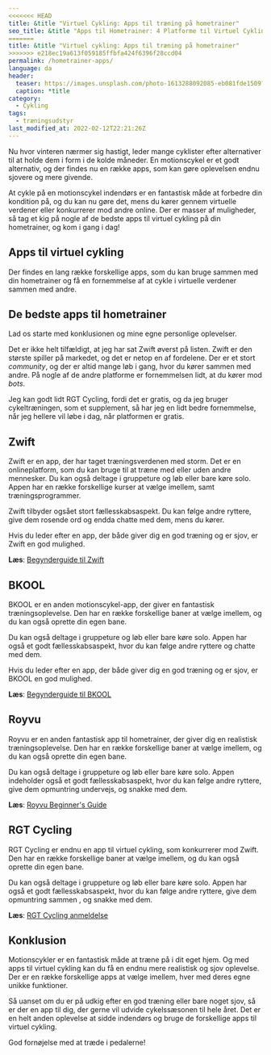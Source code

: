 ```yaml
---
<<<<<<< HEAD
title: &title "Virtuel Cykling: Apps til træning på hometrainer"
seo_title: &title "Apps til Hometrainer: 4 Platforme til Virtuel Cykling"
=======
title: &title "Virtuel cykling: Apps til træning på hometrainer"
>>>>>>> e218ec19a613f059185ffbfa424f6396f28ccd04
permalink: /hometrainer-apps/
language: da
header:
  teaser: https://images.unsplash.com/photo-1613288092085-eb081fde1509?ixlib=rb-1.2.1&ixid=MnwxMjA3fDB8MHxwaG90by1wYWdlfHx8fGVufDB8fHx8&auto=format&fit=crop&w=400&q=5
  caption: *title
category:
  - Cykling
tags:
  - træningsudstyr
last_modified_at: 2022-02-12T22:21:26Z
---
```


Nu hvor vinteren nærmer sig hastigt, leder mange cyklister efter alternativer til at holde dem i form i de kolde måneder. En motionscykel er et godt alternativ, og der findes nu en række apps, som kan gøre oplevelsen endnu sjovere og mere givende. 

At cykle på en motionscykel indendørs er en fantastisk måde at forbedre din kondition på, og du kan nu gøre det, mens du kører gennem virtuelle verdener eller konkurrerer mod andre online. Der er masser af muligheder, så tag et kig på nogle af de bedste apps til virtuel cykling på din hometrainer, og kom i gang i dag!

## Apps til virtuel cykling

Der findes en lang række forskellige apps, som du kan bruge sammen med din hometrainer og få en fornemmelse af at cykle i virtuelle verdener sammen med andre.

## De bedste apps til hometrainer

Lad os starte med konklusionen og mine egne personlige oplevelser.

Det er ikke helt tilfældigt, at jeg har sat Zwift øverst på listen. Zwift er den største spiller på markedet, og det er netop en af fordelene. Der er et stort _community_, og der er altid mange løb i gang, hvor du kører sammen med andre. På nogle af de andre platforme er fornemmelsen lidt, at du kører mod _bots_.

Jeg kan godt lidt RGT Cycling, fordi det er gratis, og da jeg bruger cykeltræningen, som et supplement, så har jeg en lidt bedre fornemmelse, når jeg hellere vil løbe i dag, når platformen er gratis.

## Zwift

Zwift er en app, der har taget træningsverdenen med storm. Det er en onlineplatform, som du kan bruge til at træne med eller uden andre mennesker. Du kan også deltage i gruppeture og løb eller bare køre solo. Appen har en række forskellige kurser at vælge imellem, samt træningsprogrammer.

Zwift tilbyder ogsået stort fællesskabsaspekt. Du kan følge andre ryttere, give dem rosende ord og endda chatte med dem, mens du kører.

Hvis du leder efter en app, der både giver dig en god træning og er sjov, er Zwift en god mulighed.

**Læs**: [Begynderguide til Zwift](/komplet-begynderguide-zwift/)

## BKOOL

BKOOL er en anden motionscykel-app, der giver en fantastisk træningsoplevelse. Den har en række forskellige baner at vælge imellem, og du kan også oprette din egen bane.

Du kan også deltage i gruppeture og løb eller bare køre solo. Appen har også et godt fællesskabsaspekt, hvor du kan følge andre ryttere og chatte med dem.

Hvis du leder efter en app, der både giver dig en god træning og er sjov, er BKOOL en god mulighed.

**Læs**: [Begynderguide til BKOOL](/bkool-begynderguide/)

## Royvu

Royvu er en anden fantastisk app til hometrainer, der giver dig en realistisk træningsoplevelse. Den har en række forskellige baner at vælge imellem, og du kan også oprette din egen bane.

Du kan også deltage i gruppeture og løb eller bare køre solo. Appen indeholder også et godt fællesskabsaspekt, hvor du kan følge andre ryttere, give dem opmuntring undervejs, og snakke med dem.

**Læs**: [Royvu Beginner's Guide](/rouvy/)

## RGT Cycling

RGT Cycling er endnu en app til virtuel cykling, som konkurrerer mod Zwift. Den har en række forskellige baner at vælge imellem, og du kan også oprette din egen bane.

Du kan også deltage i gruppeture og løb eller bare køre solo. Appen har også et godt fællesskabsaspekt, hvor du kan følge andre ryttere, give dem opmuntring sammen , og snakke med dem.

**Læs**: [RGT Cycling anmeldelse](/rgt-cycling/)

## Konklusion

Motionscykler er en fantastisk måde at træne på i dit eget hjem. Og med apps til virtuel cykling kan du få en endnu mere realistisk og sjov oplevelse. Der er en række forskellige apps at vælge imellem, hver med deres egne unikke funktioner.

Så uanset om du er på udkig efter en god træning eller bare noget sjov, så er der en app til dig, der gerne vil udvide cykelssæsonen til hele året. Det er en helt anden oplevelse at sidde indendørs og bruge de forskellige apps til virtuel cykling.

God fornøjelse med at træde i pedalerne!
